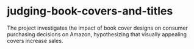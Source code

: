 # judging-book-covers-and-titles
The project investigates the impact of book cover designs on consumer purchasing decisions on Amazon, hypothesizing that visually appealing covers increase sales.
